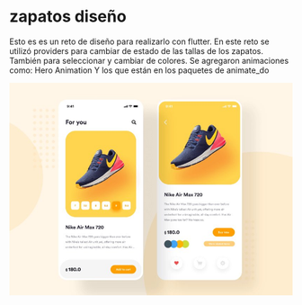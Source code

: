 # zapatos diseño

Esto es es un reto de diseño para realizarlo con flutter.
En este reto se utilizó providers para cambiar de estado de las tallas de los zapatos. También para seleccionar y cambiar de colores. 
Se agregaron animaciones como:
Hero Animation
Y los que están en los paquetes de animate_do


![alt text](https://raw.githubusercontent.com/KitanoR/reto-zapato-flutter/master/assets/idea.jpg)
